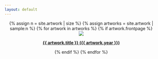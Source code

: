```yaml
---
layout: default
---
```


<div style="display:block; text-align:center;">
{% assign n = site.artwork | size %}
{% assign artworks = site.artwork | sample:n %}  
{% for artwork in artworks %}
{% if artwork.frontpage %}
<a href="{{ artwork.url }}">
    <div class="tile">
        <div class="tilethumbnail">
        <img src="/assets/{{ artwork.catalogue }}-thumbnail.png"/>
        </div>
        <p><b>{{ artwork.title }} ({{ artwork.year }})</b></p>
    </div>
</a>
{% endif %}
{% endfor %}
</div>
